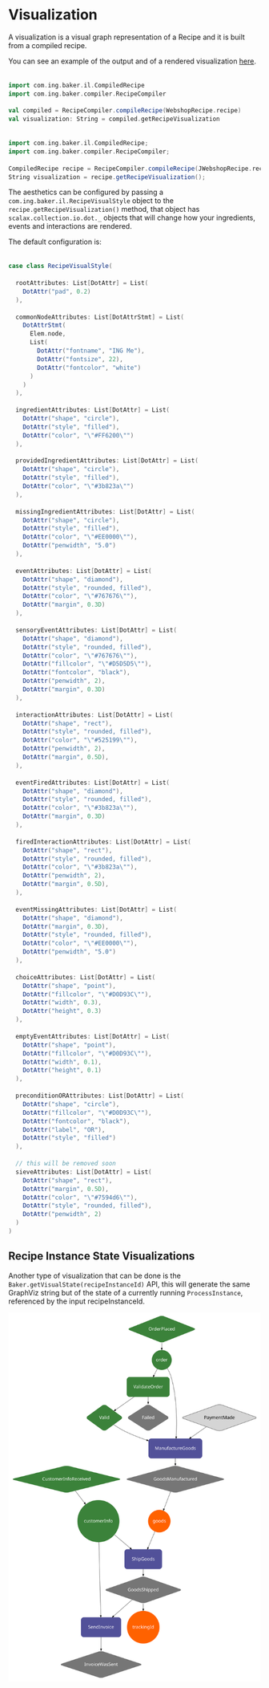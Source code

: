 # Visualization

A visualization is a visual graph representation of a Recipe and it is built from a compiled recipe.

You can see an example of the output and of a rendered visualization [here](../../development-life-cycle/use-visualizations).

``` scala tab="Scala"

import com.ing.baker.il.CompiledRecipe
import com.ing.baker.compiler.RecipeCompiler

val compiled = RecipeCompiler.compileRecipe(WebshopRecipe.recipe)
val visualization: String = compiled.getRecipeVisualization

```

``` scala tab="Java"

import com.ing.baker.il.CompiledRecipe;
import com.ing.baker.compiler.RecipeCompiler;

CompiledRecipe recipe = RecipeCompiler.compileRecipe(JWebshopRecipe.recipe);
String visualization = recipe.getRecipeVisualization();

```

The aesthetics can be configured by passing a `com.ing.baker.il.RecipeVisualStyle` object to the 
`recipe.getRecipeVisualization()` method, that object has `scalax.collection.io.dot._` objects that will change how
 your ingredients, events and interactions are rendered. 
 
 The default configuration is:

``` scala tab="Scala"

case class RecipeVisualStyle(

  rootAttributes: List[DotAttr] = List(
    DotAttr("pad", 0.2)
  ),

  commonNodeAttributes: List[DotAttrStmt] = List(
    DotAttrStmt(
      Elem.node,
      List(
        DotAttr("fontname", "ING Me"),
        DotAttr("fontsize", 22),
        DotAttr("fontcolor", "white")
      )
    )
  ),

  ingredientAttributes: List[DotAttr] = List(
    DotAttr("shape", "circle"),
    DotAttr("style", "filled"),
    DotAttr("color", "\"#FF6200\"")
  ),

  providedIngredientAttributes: List[DotAttr] = List(
    DotAttr("shape", "circle"),
    DotAttr("style", "filled"),
    DotAttr("color", "\"#3b823a\"")
  ),

  missingIngredientAttributes: List[DotAttr] = List(
    DotAttr("shape", "circle"),
    DotAttr("style", "filled"),
    DotAttr("color", "\"#EE0000\""),
    DotAttr("penwidth", "5.0")
  ),

  eventAttributes: List[DotAttr] = List(
    DotAttr("shape", "diamond"),
    DotAttr("style", "rounded, filled"),
    DotAttr("color", "\"#767676\""),
    DotAttr("margin", 0.3D)
  ),

  sensoryEventAttributes: List[DotAttr] = List(
    DotAttr("shape", "diamond"),
    DotAttr("style", "rounded, filled"),
    DotAttr("color", "\"#767676\""),
    DotAttr("fillcolor", "\"#D5D5D5\""),
    DotAttr("fontcolor", "black"),
    DotAttr("penwidth", 2),
    DotAttr("margin", 0.3D)
  ),

  interactionAttributes: List[DotAttr] = List(
    DotAttr("shape", "rect"),
    DotAttr("style", "rounded, filled"),
    DotAttr("color", "\"#525199\""),
    DotAttr("penwidth", 2),
    DotAttr("margin", 0.5D),
  ),

  eventFiredAttributes: List[DotAttr] = List(
    DotAttr("shape", "diamond"),
    DotAttr("style", "rounded, filled"),
    DotAttr("color", "\"#3b823a\""),
    DotAttr("margin", 0.3D)
  ),

  firedInteractionAttributes: List[DotAttr] = List(
    DotAttr("shape", "rect"),
    DotAttr("style", "rounded, filled"),
    DotAttr("color", "\"#3b823a\""),
    DotAttr("penwidth", 2),
    DotAttr("margin", 0.5D),
  ),

  eventMissingAttributes: List[DotAttr] = List(
    DotAttr("shape", "diamond"),
    DotAttr("margin", 0.3D),
    DotAttr("style", "rounded, filled"),
    DotAttr("color", "\"#EE0000\""),
    DotAttr("penwidth", "5.0")
  ),

  choiceAttributes: List[DotAttr] = List(
    DotAttr("shape", "point"),
    DotAttr("fillcolor", "\"#D0D93C\""),
    DotAttr("width", 0.3),
    DotAttr("height", 0.3)
  ),

  emptyEventAttributes: List[DotAttr] = List(
    DotAttr("shape", "point"),
    DotAttr("fillcolor", "\"#D0D93C\""),
    DotAttr("width", 0.1),
    DotAttr("height", 0.1)
  ),

  preconditionORAttributes: List[DotAttr] = List(
    DotAttr("shape", "circle"),
    DotAttr("fillcolor", "\"#D0D93C\""),
    DotAttr("fontcolor", "black"),
    DotAttr("label", "OR"),
    DotAttr("style", "filled")
  ),

  // this will be removed soon
  sieveAttributes: List[DotAttr] = List(
    DotAttr("shape", "rect"),
    DotAttr("margin", 0.5D),
    DotAttr("color", "\"#7594d6\""),
    DotAttr("style", "rounded, filled"),
    DotAttr("penwidth", 2)
  )
)

```

## Recipe Instance State Visualizations

Another type of visualization that can be done is the `Baker.getVisualState(recipeInstanceId)` API, this will generate the
same GraphViz string but of the state of a currently running `ProcessInstance`, referenced by the input recipeInstanceId.

![](../../images/webshop-state-1.svg)
